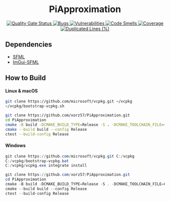<h1 align="center">PiApproximation</h1>

<div align="center">
    <a href="https://sonarcloud.io/summary/new_code?id=xorz57_PiApproximation">
        <img src="https://sonarcloud.io/api/project_badges/measure?project=xorz57_PiApproximation&metric=alert_status" alt="Quality Gate Status">
    </a>
    <a href="https://sonarcloud.io/summary/new_code?id=xorz57_PiApproximation">
        <img src="https://sonarcloud.io/api/project_badges/measure?project=xorz57_PiApproximation&metric=bugs" alt="Bugs">
    </a>
    <a href="https://sonarcloud.io/summary/new_code?id=xorz57_PiApproximation">
        <img src="https://sonarcloud.io/api/project_badges/measure?project=xorz57_PiApproximation&metric=vulnerabilities" alt="Vulnerabilities">
    </a>
    <a href="https://sonarcloud.io/summary/new_code?id=xorz57_PiApproximation">
        <img src="https://sonarcloud.io/api/project_badges/measure?project=xorz57_PiApproximation&metric=code_smells" alt="Code Smells">
    </a>
    <a href="https://sonarcloud.io/summary/new_code?id=xorz57_PiApproximation">
        <img src="https://sonarcloud.io/api/project_badges/measure?project=xorz57_PiApproximation&metric=coverage" alt="Coverage">
    </a>
    <a href="https://sonarcloud.io/summary/new_code?id=xorz57_PiApproximation">
        <img src="https://sonarcloud.io/api/project_badges/measure?project=xorz57_PiApproximation&metric=duplicated_lines_density" alt="Duplicated Lines (%)">
    </a>
</div>

## Dependencies

- [SFML](https://github.com/SFML/SFML)
- [ImGui-SFML](https://github.com/SFML/imgui-sfml)

## How to Build

#### Linux & macOS

```bash
git clone https://github.com/microsoft/vcpkg.git ~/vcpkg
~/vcpkg/bootstrap-vcpkg.sh

git clone https://github.com/xorz57/PiApproximation.git
cd PiApproximation
cmake -B build -DCMAKE_BUILD_TYPE=Release -S . -DCMAKE_TOOLCHAIN_FILE=~/vcpkg/scripts/buildsystems/vcpkg.cmake
cmake --build build --config Release
ctest --build-config Release
```

#### Windows

```powershell
git clone https://github.com/microsoft/vcpkg.git C:/vcpkg
C:/vcpkg/bootstrap-vcpkg.bat
C:/vcpkg/vcpkg.exe integrate install

git clone https://github.com/xorz57/PiApproximation.git
cd PiApproximation
cmake -B build -DCMAKE_BUILD_TYPE=Release -S . -DCMAKE_TOOLCHAIN_FILE=C:/vcpkg/scripts/buildsystems/vcpkg.cmake
cmake --build build --config Release
ctest --build-config Release
```

